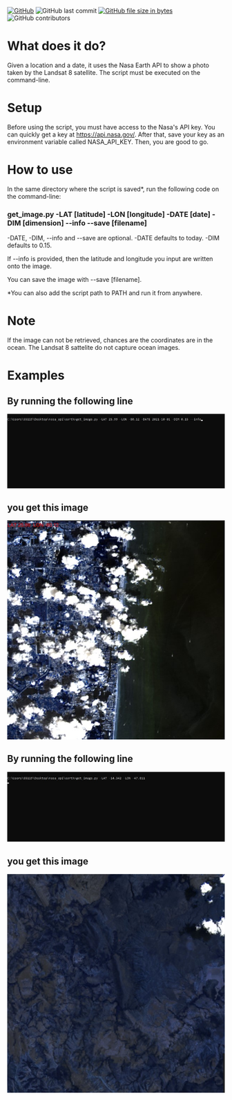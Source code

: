 <a href="https://github.com/v0di/landsat8image/blob/main/LICENSE"><img alt="GitHub" src="https://img.shields.io/github/license/v0di/landsat8image"></a>
![GitHub last commit](https://img.shields.io/github/last-commit/v0di/landsat8image)
<a href="https://github.com/v0di/landsat8image/blob/main/src/get_image.py"><img alt="GitHub file size in bytes" src="https://img.shields.io/github/size/v0di/landsat8image/src/get_image.py"></a>
![GitHub contributors](https://img.shields.io/github/contributors/v0di/landsat8image)
# What does it do?
Given a location and a date, it uses the Nasa Earth API to show a photo taken by the Landsat 8 satellite. The script must be executed on the command-line.

# Setup
Before using the script, you must have access to the Nasa's API key. You can quickly get a key at https://api.nasa.gov/.
After that, save your key as an environment variable called NASA_API_KEY. Then, you are good to go.

# How to use
<p>In the same directory where the script is saved*, run the following code on the command-line:</p> 
<h3>get_image.py -LAT [latitude] -LON [longitude] -DATE [date] -DIM [dimension] --info --save [filename]</h3>
<p>-DATE, -DIM, --info and --save are optional. -DATE defaults to today. -DIM defaults to 0.15.</p>
<p>If --info is provided, then the latitude and longitude you input are written onto the image.</p>
<p>You can save the image with --save [filename].</p>
<p>*You can also add the script path to PATH and run it from anywhere.</p>

# Note
If the image can not be retrieved, chances are the coordinates are in the ocean. The Landsat 8 sattelite do not capture ocean images.

# Examples
<h2>By running the following line</h2>
<img src="examples/example1.jpg">
<div></div>
<h2>you get this image</h2>
<img src="examples/img1.jpg">
<h2>By running the following line</h2>
<img src="examples/example2.jpg">
<div></div>
<h2>you get this image</h2>
<img src="examples/img2.jpg">
